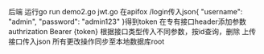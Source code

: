 后端
运行go run demo2.go jwt.go
在apifox /login传入json{
  "username": "admin",
  "password": "admin123"
}得到token
在专有接口header添加参数authrization Bearer {token}
根据接口类型传入不同参数，按id查询，删除
上传接口传入json
所有更改操作同步至本地数据库root
